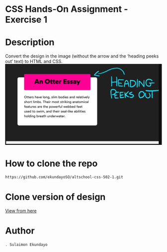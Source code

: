 # CSS Hands-On Assignment - Exercise 1

# Description
Convert the design in the image (without the arrow and the ‘heading peeks out’ text) to HTML and CSS.
<img src="./css-502-1.png"/>

# How to clone the repo
```bash
https://github.com/ekundayoSO/altschool-css-502-1.git
```
# Clone version of design
[View from here](https://css-502.web.app)

# Author
```bash
. Sulaimon Ekundayo
```